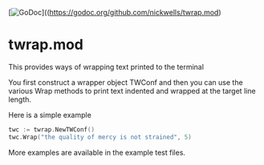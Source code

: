 [![GoDoc](https://godoc.org/github.com/nickwells/twrap.mod?status.png)]((https://godoc.org/github.com/nickwells/twrap.mod)

# twrap.mod
This provides ways of wrapping text printed to the terminal

You first construct a wrapper object TWConf and then you can use the various
Wrap methods to print text indented and wrapped at the target line length.

Here is a simple example

```go
twc := twrap.NewTWConf()
twc.Wrap("the quality of mercy is not strained", 5)
```

More examples are available in the example test files.
